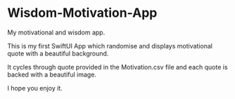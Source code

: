 # Wisdom-Motivation-App
My motivational and wisdom app.

This is my first SwiftUI App which randomise and displays motivational quote with a beautiful background. 

It cycles through quote provided in the Motivation.csv file and each quote is backed with a beautiful image.

I hope you enjoy it.
